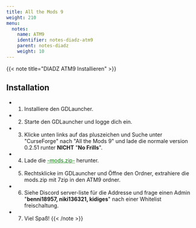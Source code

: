 ```yaml
---
title: All the Mods 9
weight: 210
menu:
  notes:
    name: ATM9
    identifier: notes-diadz-atm9
    parent: notes-diadz
    weight: 10
---
```


{{< note title="DIADZ ATM9 Installieren" >}}

## Installation

- 1. Installiere den GDLauncher.
- 2. Starte den GDLauncher und logge dich ein.
- 3. Klicke unten links auf das pluszeichen und Suche unter "CurseForge" nach "All the Mods 9" und lade die normale version 0.2.51 runter **NICHT** "**No Frills**".
- 4. Lade die <a href="https://onedrive.live.com/?authkey=%21AACkz91bCYNDvvY&id=B17DB84E38AEAE0F%2162547&cid=B17DB84E38AEAE0F" style="color: green; text-decoration: underline;text-decoration-style: dotted;">-mods.zip-</a> herunter.
- 5. Rechtsklicke im GDLauncher und Öffne den Ordner, extrahiere die mods.zip mit 7zip in den ATM9 ordner.
- 6. Siehe Discord server-liste für die Addresse und frage einen Admin "**benni18957, niki136321, kidiges**" nach einer Whitelist freischaltung.
- 7. Viel Spaß!
{{< /note >}}
